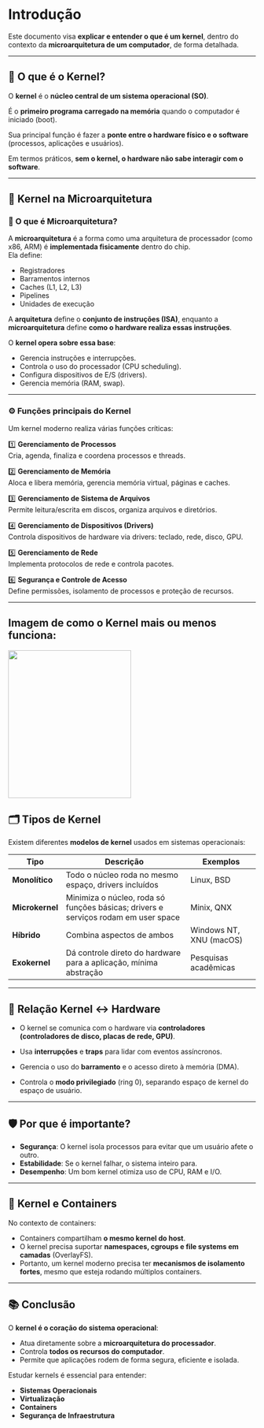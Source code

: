 # Introdução

Este documento visa **explicar e entender o que é um kernel**, dentro do contexto da **microarquitetura de um computador**, de forma detalhada.

---

## 🧩 O que é o Kernel?

O **kernel** é o **núcleo central de um sistema operacional (SO)**.  

É o **primeiro programa carregado na memória** quando o computador é iniciado (boot).  

Sua principal função é fazer a **ponte entre o hardware físico e o software** (processos, aplicações e usuários).

Em termos práticos, **sem o kernel, o hardware não sabe interagir com o software**.

---

## 🧬 Kernel na Microarquitetura

### 🔹 O que é Microarquitetura?

A **microarquitetura** é a forma como uma arquitetura de processador (como x86, ARM) é **implementada fisicamente** dentro do chip.  
Ela define:

- Registradores
- Barramentos internos
- Caches (L1, L2, L3)
- Pipelines
- Unidades de execução

A **arquitetura** define o **conjunto de instruções (ISA)**, enquanto a **microarquitetura** define **como o hardware realiza essas instruções**.

O **kernel opera sobre essa base**:

- Gerencia instruções e interrupções.
- Controla o uso do processador (CPU scheduling).
- Configura dispositivos de E/S (drivers).
- Gerencia memória (RAM, swap).

---

### ⚙️ Funções principais do Kernel

Um kernel moderno realiza várias funções críticas:

1️⃣ **Gerenciamento de Processos**  
Cria, agenda, finaliza e coordena processos e threads.

2️⃣ **Gerenciamento de Memória**  
Aloca e libera memória, gerencia memória virtual, páginas e caches.

3️⃣ **Gerenciamento de Sistema de Arquivos**  
Permite leitura/escrita em discos, organiza arquivos e diretórios.

4️⃣ **Gerenciamento de Dispositivos (Drivers)**  
Controla dispositivos de hardware via drivers: teclado, rede, disco, GPU.

5️⃣ **Gerenciamento de Rede**  
Implementa protocolos de rede e controla pacotes.

6️⃣ **Segurança e Controle de Acesso**  
Define permissões, isolamento de processos e proteção de recursos.

---

## Imagem de como o Kernel mais ou menos funciona:

<img src="https://www.certificacaolinux.com.br/wp-content/uploads/2019/03/kernel-linux-tipos.jpg.webp" width="250" height="300" />

## 🗂️ Tipos de Kernel

Existem diferentes **modelos de kernel** usados em sistemas operacionais:

| Tipo | Descrição | Exemplos |
|------|------------|----------|
| **Monolítico** | Todo o núcleo roda no mesmo espaço, drivers incluídos | Linux, BSD |
| **Microkernel** | Minimiza o núcleo, roda só funções básicas; drivers e serviços rodam em user space | Minix, QNX |
| **Híbrido** | Combina aspectos de ambos | Windows NT, XNU (macOS) |
| **Exokernel** | Dá controle direto do hardware para a aplicação, mínima abstração | Pesquisas acadêmicas |

---

## 🔑 Relação Kernel ↔ Hardware

- O kernel se comunica com o hardware via **controladores (controladores de disco, placas de rede, GPU)**.

- Usa **interrupções** e **traps** para lidar com eventos assíncronos.

- Gerencia o uso do **barramento** e o acesso direto à memória (DMA).

- Controla o **modo privilegiado** (ring 0), separando espaço de kernel do espaço de usuário.

---

## 🛡️ Por que é importante?

- **Segurança**: O kernel isola processos para evitar que um usuário afete o outro.
- **Estabilidade**: Se o kernel falhar, o sistema inteiro para.
- **Desempenho**: Um bom kernel otimiza uso de CPU, RAM e I/O.

---

## 🚀 Kernel e Containers

No contexto de containers:

- Containers compartilham **o mesmo kernel do host**.
- O kernel precisa suportar **namespaces, cgroups e file systems em camadas** (OverlayFS).
- Portanto, um kernel moderno precisa ter **mecanismos de isolamento fortes**, mesmo que esteja rodando múltiplos containers.

---

## 📚 Conclusão

O **kernel é o coração do sistema operacional**:
- Atua diretamente sobre a **microarquitetura do processador**.
- Controla **todos os recursos do computador**.
- Permite que aplicações rodem de forma segura, eficiente e isolada.

Estudar kernels é essencial para entender:

- **Sistemas Operacionais**
- **Virtualização**
- **Containers**
- **Segurança de Infraestrutura**
